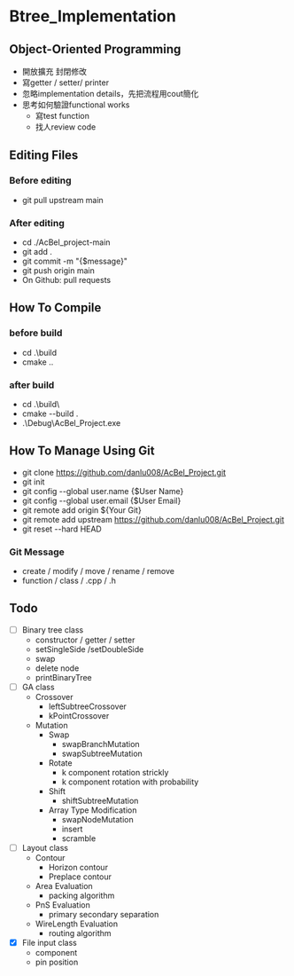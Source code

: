 # Btree_Implementation

## Object-Oriented Programming
* 開放擴充 封閉修改
* 寫getter / setter/ printer
* 忽略implementation details，先把流程用cout簡化
* 思考如何驗證functional works
  * 寫test function
  * 找人review code

## Editing Files
### Before editing
- git pull upstream main
### After editing
- cd ./AcBel_project-main
- git add .
- git commit -m "{$message}"
- git push origin main
- On Github: pull requests

## How To Compile
### before build
- cd .\build
- cmake ..
### after build
- cd .\build\
- cmake --build .
- .\Debug\AcBel_Project.exe

## How To Manage Using Git
- git clone https://github.com/danlu008/AcBel_Project.git
- git init
- git config --global user.name {$User Name}
- git config --global user.email {$User Email}
- git remote add origin ${Your Git}
- git remote add upstream https://github.com/danlu008/AcBel_Project.git
- git reset --hard HEAD

### Git Message
- create / modify / move / rename / remove
- function / class / .cpp / .h

## Todo
- [ ] Binary tree class
  * constructor / getter / setter
  * setSingleSide /setDoubleSide
  * swap
  * delete node
  * printBinaryTree
- [ ] GA class
  * Crossover
    * leftSubtreeCrossover
    * kPointCrossover
  * Mutation
    * Swap
      * swapBranchMutation
      * swapSubtreeMutation
    * Rotate
      * k component rotation strickly
      * k component rotation with probability
    * Shift
      * shiftSubtreeMutation
    * Array Type Modification
      * swapNodeMutation
      * insert
      * scramble
- [ ] Layout class
  * Contour
    * Horizon contour
    * Preplace contour
  * Area Evaluation
    * packing algorithm
  * PnS Evaluation
    * primary secondary separation
  * WireLength Evaluation
    * routing algorithm
- [x] File input class
  * component
  * pin position
